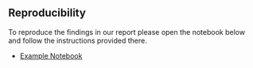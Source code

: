 ## Reproducibility 
To reproduce the findings in our report please open the notebook below and follow the instructions provided there.

- [Example Notebook](reproducibility_notebook.ipynb)

